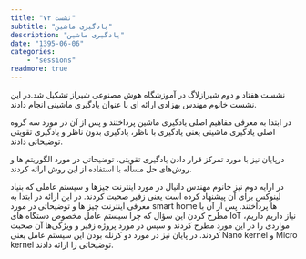 ```yaml
---
title: "نشست ۷۲"
subtitle: "یادگیری ماشین"
description: "یادگیری ماشین"
date: "1395-06-06"
categories:
    - "sessions"
readmore: true
---
```

نشست هفتاد و دوم شیرازلاگ در آموزشگاه هوش مصنوعی شیراز تشکیل شد.در این نشست خانوم مهندس بهزادی ارائه ای با عنوان یادگیری ماشینی انجام دادند.

در ابتدا به معرفی مفاهیم اصلی یادگیری ماشین پرداختند و پس از آن در مورد سه گروه اصلی یادگیری ماشینی یعنی یادگیری با ناظر، یادگیری بدون ناظر و یادگیری تقویتی توضیحاتی دادند.

درپایان نیز با مورد تمرکز قرار دادن یادگیری تقویتی، توضیحاتی در مورد الگوریتم ها و روش‌های حل مسأله با استفاده از این روش ارائه کردند.

در ارايه دوم نیز خانوم مهندس دانیال در مورد اینترنت چیزها و سیستم عاملی که بنیاد لینوکس برای آن پیشنهاد کرده است یعنی زفیر صحبت کردند. در این ارائه در ابتدا به معرفی اینترنت چیز ها و توضیحاتی در مورد smart home ها پرداختند. پس از آن با مطرح کردن این سؤال که چرا سیستم عامل مخصوص دستگاه های IoT نیاز داریم داریم، مواردی را در این مورد مطرح کردند و سپس در مورد پروژه زفیر و ویژگی‌ها آن صحبت کردند. در پایان نیز در مورد دو کرنله بودن این سیستم عامل یعنی Nano kernel و Micro kernel توضیحاتی را ارائه دادند.

